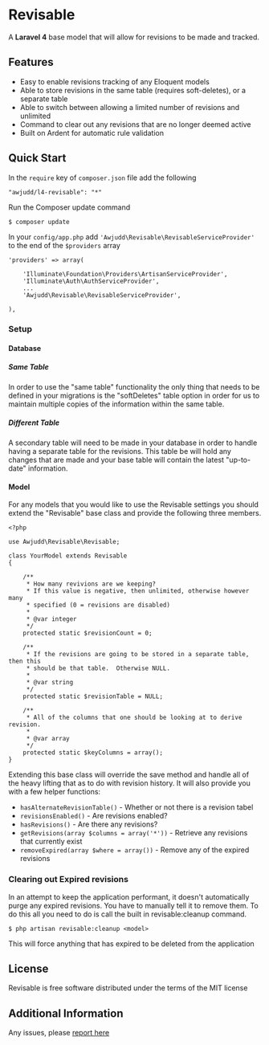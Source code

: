 Revisable
============

A **Laravel 4** base model that will allow for revisions to be made and tracked.

## Features

 - Easy to enable revisions tracking of any Eloquent models
 - Able to store revisions in the same table (requires soft-deletes), or a separate table
 - Able to switch between allowing a limited number of revisions and unlimited
 - Command to clear out any revisions that are no longer deemed active
 - Built on Ardent for automatic rule validation

## Quick Start

In the `require` key of `composer.json` file add the following

    "awjudd/l4-revisable": "*"

Run the Composer update command

    $ composer update

In your `config/app.php` add `'Awjudd\Revisable\RevisableServiceProvider'` to the end of the `$providers` array

    'providers' => array(

        'Illuminate\Foundation\Providers\ArtisanServiceProvider',
        'Illuminate\Auth\AuthServiceProvider',
        ...
        'Awjudd\Revisable\RevisableServiceProvider',

    ),

### Setup

#### Database

##### Same Table

In order to use the "same table" functionality the only thing that needs to be defined in your migrations is the "softDeletes" table option in order for us to maintain multiple copies of the information within the same table.

##### Different Table

A secondary table will need to be made in your database in order to handle having a separate table for the revisions.  This table be will hold any changes that are made and your base table will contain the latest "up-to-date" information.

#### Model

For any models that you would like to use the Revisable settings you should extend the "Revisable" base class and provide the following three members.

    <?php

    use Awjudd\Revisable\Revisable;

    class YourModel extends Revisable
    {

        /**
         * How many revivions are we keeping?
         * If this value is negative, then unlimited, otherwise however many
         * specified (0 = revisions are disabled)
         * 
         * @var integer
         */
        protected static $revisionCount = 0;

        /**
         * If the revisions are going to be stored in a separate table, then this
         * should be that table.  Otherwise NULL.
         * 
         * @var string
         */
        protected static $revisionTable = NULL;

        /**
         * All of the columns that one should be looking at to derive revision.
         * 
         * @var array
         */
        protected static $keyColumns = array();
    }

Extending this base class will override the save method and handle all of the heavy lifting that as to do with revision history.  It will also provide you with a few helper functions:
 - `hasAlternateRevisionTable()` - Whether or not there is a revision tabel
 - `revisionsEnabled()` - Are revisions enabled?
 - `hasRevisions()` - Are there any revisions?
 - `getRevisions(array $columns = array('*'))` - Retrieve any revisions that currently exist
 - `removeExpired(array $where = array())` - Remove any of the expired revisions

### Clearing out Expired revisions

In an attempt to keep the application performant, it doesn't automatically purge any expired revisions.  You have to manually tell it to remove them.  To do this all you need to do is call the built in revisable:cleanup command.

    $ php artisan revisable:cleanup <model>

This will force anything that has expired to be deleted from the application

## License

Revisable is free software distributed under the terms of the MIT license

## Additional Information

Any issues, please [report here](https://github.com/awjudd/l4-revisable/issues)